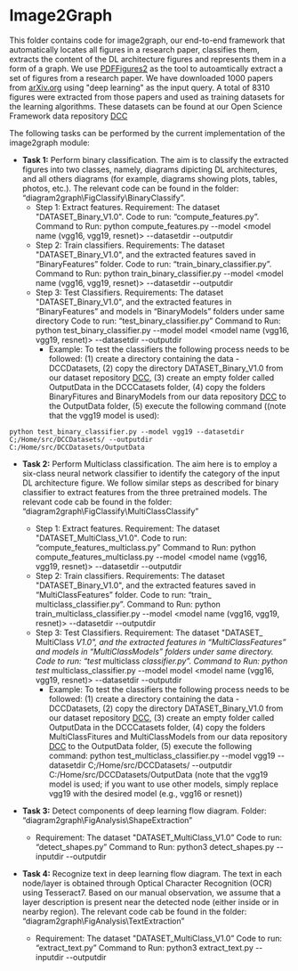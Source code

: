 # Image2Graph

This folder contains code for image2graph, our end-to-end framework that automatically locates all figures in a research paper, classifies them, extracts the content of the DL architecture figures and represents them in a form of a graph. We use [PDFFigures2](https://github.com/allenai/pdffigures2) as the tool to autoamtically extract a set of figures from a research paper. We have downloaded 1000 papers from [arXiv.org](arxiv.org) using "deep learning" as the input query. A total of 8310 figures were extracted from those papers and used as training datasets for the learning algorithms. These datasets can be found at our Open Science Framework data repository  [DCC](https://osf.io/jdhw8/?view_only=f6ed10613af94c6d8050796a30f1568b)

The following tasks can be performed by the current implementation of the image2graph module:

- **Task 1:** Perform binary classification. The aim is to classify the extracted figures into two classes, namely, diagrams dipicting DL architectures, and all others diagrams (for example, diagrams showing plots, tables, photos, etc.). The relevant code can be found in the folder: “diagram2graph\FigClassify\BinaryClassify”.
	- Step 1: Extract features. Requirement: The dataset "DATASET_Binary_V1.0". Code to run: “compute_features.py”. Command to Run: python compute_features.py --model <model name (vgg16, vgg19, resnet)> --datasetdir --outputdir
	- Step 2: Train classifiers. Requirements: The dataset "DATASET_Binary_V1.0", and the extracted features saved in “BinaryFeatures” folder. Code to run: “train_binary_classifier.py”. Command to Run: python train_binary_classifier.py --model <model name (vgg16, vgg19, resnet)> --datasetdir --outputdir
	- Step 3: Test Classifiers. Requirements: The dataset "DATASET_Binary_V1.0", and the extracted features in “BinaryFeatures” and models in “BinaryModels” folders under same directory Code to run: “test_binary_classifier.py” Command to Run: python test_binary_classifier.py --model model <model name (vgg16, vgg19, resnet)> --datasetdir --outputdir
		- Example: To test the classifiers the following process needs to be followed: (1) create a directory containing the data - DCCDatasets, (2) copy the directory DATASET_Binary_V1.0 from our dataset repository [DCC](https://osf.io/jdhw8/?view_only=f6ed10613af94c6d8050796a30f1568b), (3) create an empty folder called OutputData in the DCCCatasets folder, (4) copy the folders BinaryFitures and BinaryModels from our data repository [DCC](https://osf.io/jdhw8/?view_only=f6ed10613af94c6d8050796a30f1568b) to the OutputData folder, (5) execute the following command ((note that the vgg19 model is used): 
```
python test_binary_classifier.py --model vgg19 --datasetdir C;/Home/src/DCCDatasets/ --outputdir C:/Home/src/DCCDatasets/OutputData 
```


- **Task 2:** Perform Multiclass classification. The aim here is to employ a six-class neural network classifier to identify the category of the input DL architecture figure. We follow similar steps as described for binary classifier to extract features from the three pretrained models. The relevant code cab be found in the folder: “diagram2graph\FigClassify\MultiClassClassify”
	- Step 1: Extract features. Requirement: The dataset "DATASET_MultiClass_V1.0". Code to run: “compute_features_multiclass.py” Command to Run: python compute_features_multiclass.py --model <model name (vgg16, vgg19, resnet)> --datasetdir --outputdir
	- Step 2: Train classifiers. Requirements: The dataset "DATASET_Binary_V1.0", and the extracted features saved in “MultiClassFeatures” folder. Code to run: “train_ multiclass_classifier.py”. Command to Run: python train_multiclass_classifier.py --model <model name (vgg16, vgg19, resnet)> --datasetdir --outputdir
	- Step 3: Test Classifiers. Requirement: The dataset "DATASET_ MultiClass  _V1.0", and the extracted features in “MultiClassFeatures” and models in “MultiClassModels” folders under same directory. Code to run: “test_  multiclass  _classifier.py”. Command to Run: python test_  multiclass_classifier.py --model model <model name (vgg16, vgg19, resnet)> --datasetdir --outputdir
		- Example: To test the classifiers the following process needs to be followed: (1) create a directory containing the data - DCCDatasets, (2) copy the directory DATASET_Binary_V1.0 from our dataset repository [DCC](https://osf.io/jdhw8/?view_only=f6ed10613af94c6d8050796a30f1568b), (3) create an empty folder called OutputData in the DCCCatasets folder, (4) copy the folders MultiClassFitures and MultiClassModels from our data repository [DCC](https://osf.io/jdhw8/?view_only=f6ed10613af94c6d8050796a30f1568b) to the OutputData folder, (5) execute the following command: python test_multiclass_classifier.py --model vgg19 --datasetdir C;/Home/src/DCCDatasets/ --outputdir C:/Home/src/DCCDatasets/OutputData (note that the vgg19 model is used; if you want to use other models, simply replace vgg19 with the desired model (e.g., vgg16 or resnet))

- **Task 3:** Detect components of deep learning flow diagram. Folder: “diagram2graph\FigAnalysis\ShapeExtraction”
	- Requirement: The dataset "DATASET_MultiClass_V1.0” Code to run: “detect_shapes.py” Command to Run: python3 detect_shapes.py --inputdir --outputdir

- **Task 4:** Recognize text in deep learning flow diagram. The text in each node/layer is obtained through Optical Character Recognition (OCR) using Tesseract7. Based on our manual observation, we assume that a layer description is present near the detected node (either inside or in nearby region). The relevant code cab be found in the folder: “diagram2graph\FigAnalysis\TextExtraction”
	- Requirement: The dataset "DATASET_MultiClass_V1.0” Code to run: “extract_text.py” Command to Run: python3 extract_text.py --inputdir --outputdir
